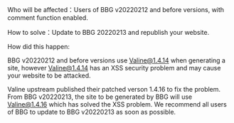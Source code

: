 Who will be affected：Users of BBG v20220212 and before versions, with comment function enabled.

How to solve：Update to BBG 20220213 and republish your website.

How did this happen:

BBG v20220212 and before versions use Valine@1.4.14 when generating a site, however Valine@1.4.14 has an XSS security problem and may cause your website to be attacked.

Valine upstream published their patched verson 1.4.16 to fix the problem. From BBG v20220213, the site to be generated by BBG will use Valine@1.4.16 which has solved the XSS problem. We recommend all users of BBG to update to BBG v20220213 as soon as possible.